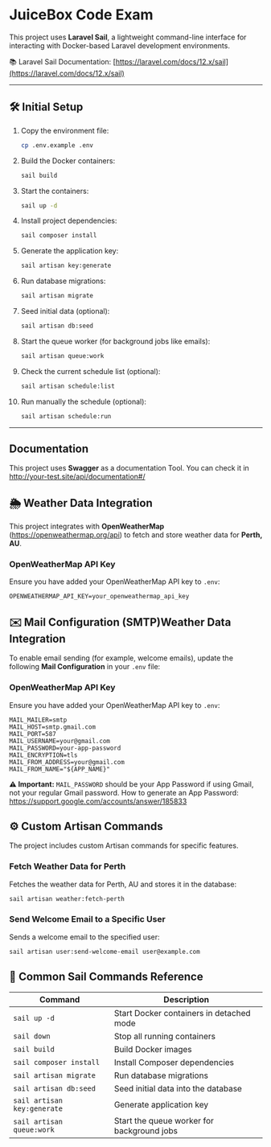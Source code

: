 # JuiceBox Code Exam

This project uses **Laravel Sail**, a lightweight command-line interface for interacting with Docker-based Laravel development environments.

📚 Laravel Sail Documentation: [https://laravel.com/docs/12.x/sail](https://laravel.com/docs/12.x/sail)

---

## 🛠️ Initial Setup

1. Copy the environment file:
    ```bash
    cp .env.example .env
    ```

2. Build the Docker containers:
    ```bash
    sail build
    ```

3. Start the containers:
    ```bash
    sail up -d
    ```

4. Install project dependencies:
    ```bash
    sail composer install
    ```

5. Generate the application key:
    ```bash
    sail artisan key:generate
    ```

6. Run database migrations:
    ```bash
    sail artisan migrate
    ```

7. Seed initial data (optional):
    ```bash
    sail artisan db:seed
    ```

8. Start the queue worker (for background jobs like emails):
    ```bash
    sail artisan queue:work
    ```
9. Check the current schedule list (optional):
    ```bash
    sail artisan schedule:list
    ```
10. Run manually the schedule (optional):
    ```bash
    sail artisan schedule:run
    ```
---

## Documentation

This project uses **Swagger** as a documentation Tool. You can check it in http://your-test.site/api/documentation#/

## 🌦️ Weather Data Integration

This project integrates with **OpenWeatherMap** (https://openweathermap.org/api) to fetch and store weather data for **Perth, AU**.

### OpenWeatherMap API Key

Ensure you have added your OpenWeatherMap API key to `.env`:

```env
OPENWEATHERMAP_API_KEY=your_openweathermap_api_key
```

## ✉️ Mail Configuration (SMTP)Weather Data Integration

To enable email sending (for example, welcome emails), update the following **Mail Configuration** in your `.env` file:

### OpenWeatherMap API Key

Ensure you have added your OpenWeatherMap API key to `.env`:

```env
MAIL_MAILER=smtp
MAIL_HOST=smtp.gmail.com
MAIL_PORT=587
MAIL_USERNAME=your@gmail.com
MAIL_PASSWORD=your-app-password
MAIL_ENCRYPTION=tls
MAIL_FROM_ADDRESS=your@gmail.com
MAIL_FROM_NAME="${APP_NAME}"
```

**⚠️ Important:** `MAIL_PASSWORD` should be your App Password if using Gmail, not your regular Gmail password.
How to generate an App Password: https://support.google.com/accounts/answer/185833

## ⚙️ Custom Artisan Commands

The project includes custom Artisan commands for specific features.

### Fetch Weather Data for Perth

Fetches the weather data for Perth, AU and stores it in the database:

```bash
sail artisan weather:fetch-perth
```

### Send Welcome Email to a Specific User

Sends a welcome email to the specified user:

```bash
sail artisan user:send-welcome-email user@example.com
```

## 🔄 Common Sail Commands Reference

| Command  | Description |
| ------------- | ------------- |
| `sail up -d`  | Start Docker containers in detached mode  |
| `sail down`  | Stop all running containers  |
| `sail build`  | Build Docker images  |
| `sail composer install`  | Install Composer dependencies  |
| `sail artisan migrate`  | Run database migrations  |
| `sail artisan db:seed`  | Seed initial data into the database  |
| `sail artisan key:generate`  | Generate application key  |
| `sail artisan queue:work`  | Start the queue worker for background jobs  |






